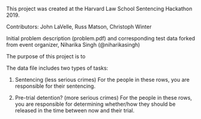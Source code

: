 This project was created at the Harvard Law School Sentencing Hackathon 2019. 

Contributors: John LaVelle, Russ Matson, Christoph Winter

Initial problem description (problem.pdf) and corresponding test data forked from event organizer, Niharika Singh (@niharikasingh)

The purpose of this project is to 

The data file includes two types of tasks:

1. Sentencing (less serious crimes)
For the people in these rows, you are responsible for their sentencing.

2. Pre-trial detention? (more serious crimes)
For the people in these rows, you are responsible for determining whether/how they should be released in the time between now and their trial.
